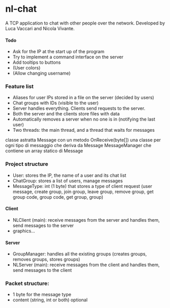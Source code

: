# nl-chat
A TCP application to chat with other people over the network. Developed by Luca Vaccari and Nicola Vivante.

#### Todo
 - Ask for the IP at the start up of the program
 - Try to implement a command interface on the server
 - Add tooltips to buttons
 - (User colors)
 - (Allow changing username)

### Feature list
 - Aliases for user IPs stored in a file on the server (decided by users)
 - Chat groups with IDs (visible to the user)
 - Server handles everything. Clients send requests to the server.
 - Both the server and the clients store files with data
 - Automatically removes a server when no one is in (notifying the last user)
 - Two threads: the main thread, and a thread that waits for messages

 classe astratta Message con un metodo OnReceive(byte[])
 una classe per ogni tipo di messaggio che deriva da Message
 MessageManager che contiene un array statico di Message

### Project structure
 - User: stores the IP, the name of a user and its chat list
 - ChatGroup: stores a list of users, manage messages
 - MessageType: int (1 byte) that stores a type of client request (user message, create group, join group, leave group, remove group, get group code, group code, get group, group)
#### Client
 - NLClient (main): receive messages from the server and handles them, send messages to the server
 - graphics...
#### Server
 - GroupManager: handles all the existing groups (creates groups, removes groups, stores groups)
 - NLServer (main): receive messages from the client and handles them, send messages to the client

### Packet structure:
 - 1 byte for the message type
 - content (string, int or both) optional

